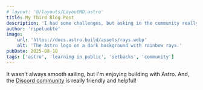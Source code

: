 ```yaml
---
# layout: '@/layouts/LayoutMD.astro'
title: My Third Blog Post
description: 'I had some challenges, but asking in the community really helped!'
author: 'ripeluokte'
image:
    url: 'https://docs.astro.build/assets/rays.webp'
    alt: 'The Astro logo on a dark background with rainbow rays.'
pubDate: 2025-08-18
tags: ['astro', 'learning in public', 'setbacks', 'community']
---
```


It wasn't always smooth sailing, but I'm enjoying building with Astro. And, the
[Discord community](https://astro.build/chat) is really friendly and helpful!
